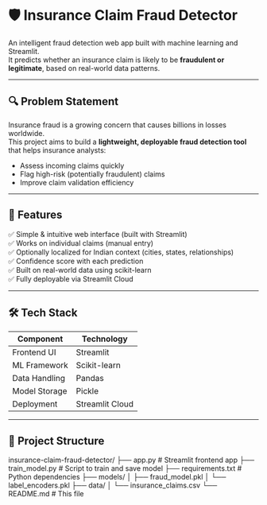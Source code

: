 # 🛡️ Insurance Claim Fraud Detector

An intelligent fraud detection web app built with machine learning and Streamlit.  
It predicts whether an insurance claim is likely to be **fraudulent or legitimate**, based on real-world data patterns.

---

## 🔍 Problem Statement

Insurance fraud is a growing concern that causes billions in losses worldwide.  
This project aims to build a **lightweight, deployable fraud detection tool** that helps insurance analysts:

- Assess incoming claims quickly
- Flag high-risk (potentially fraudulent) claims
- Improve claim validation efficiency

---

## 🚀 Features

✅ Simple & intuitive web interface (built with Streamlit)  
✅ Works on individual claims (manual entry)  
✅ Optionally localized for Indian context (cities, states, relationships)  
✅ Confidence score with each prediction  
✅ Built on real-world data using scikit-learn  
✅ Fully deployable via Streamlit Cloud  

---

## 🛠️ Tech Stack

| Component     | Technology |
|---------------|------------|
| Frontend UI   | Streamlit  |
| ML Framework  | Scikit-learn |
| Data Handling | Pandas     |
| Model Storage | Pickle     |
| Deployment    | Streamlit Cloud |

---

## 📁 Project Structure
insurance-claim-fraud-detector/
├── app.py # Streamlit frontend app
├── train_model.py # Script to train and save model
├── requirements.txt # Python dependencies
├── models/
│ ├── fraud_model.pkl
│ └── label_encoders.pkl
├── data/
│ └── insurance_claims.csv
└── README.md # This file
